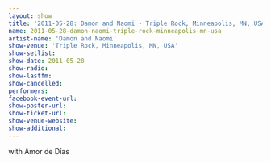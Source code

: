 ```yaml
---
layout: show
title: '2011-05-28: Damon and Naomi - Triple Rock, Minneapolis, MN, USA'
name: 2011-05-28-damon-naomi-triple-rock-minneapolis-mn-usa
artist-name: 'Damon and Naomi'
show-venue: 'Triple Rock, Minneapolis, MN, USA'
show-setlist: 
show-date: 2011-05-28
show-radio: 
show-lastfm: 
show-cancelled: 
performers: 
facebook-event-url: 
show-poster-url: 
show-ticket-url: 
show-venue-website: 
show-additional: 
---
```


with Amor de Días